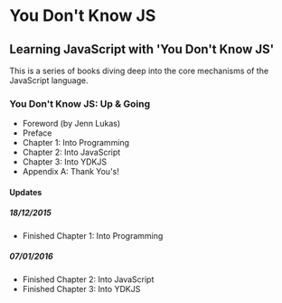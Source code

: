 # You Don't Know JS
## Learning JavaScript with 'You Don't Know JS'

This is a series of books diving deep into the core mechanisms of the JavaScript language.

### You Don't Know JS: Up & Going
- Foreword (by Jenn Lukas)
- Preface
- Chapter 1: Into Programming
- Chapter 2: Into JavaScript
- Chapter 3: Into YDKJS
- Appendix A: Thank You's!

#### Updates
##### 18/12/2015
- Finished Chapter 1: Into Programming

##### 07/01/2016
- Finished Chapter 2: Into JavaScript
- Finished Chapter 3: Into YDKJS